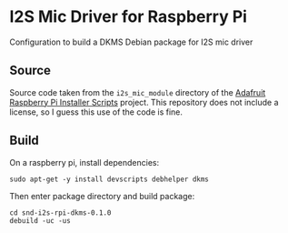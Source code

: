 # I2S Mic Driver for Raspberry Pi
Configuration to build a DKMS Debian package for I2S mic driver


## Source
Source code taken from the `i2s_mic_module` directory of the [Adafruit Raspberry Pi Installer Scripts](https://github.com/adafruit/Raspberry-Pi-Installer-Scripts/tree/main/i2s_mic_module) project. This repository does not include a license, so I guess this use of the code is fine.


## Build
On a raspberry pi, install dependencies:

	sudo apt-get -y install devscripts debhelper dkms

Then enter package directory and build package:

	cd snd-i2s-rpi-dkms-0.1.0
	debuild -uc -us
